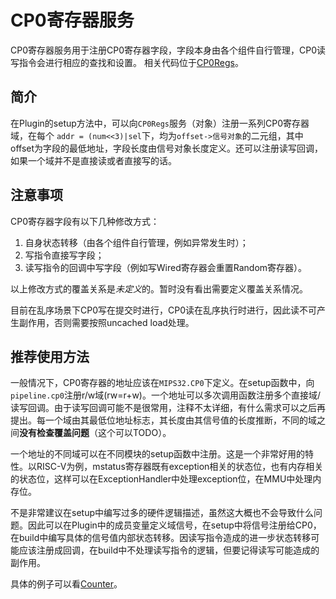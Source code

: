 # CP0寄存器服务

CP0寄存器服务用于注册CP0寄存器字段，字段本身由各个组件自行管理，CP0读写指令会进行相应的查找和设置。
相关代码位于[CP0Regs](/ZenCove/src/zencove/core/CP0Regs.scala)。

## 简介

在Plugin的setup方法中，可以向`CP0Regs`服务（对象）注册一系列CP0寄存器域，在每个
`addr = (num<<3)|sel`下，均为`offset->信号对象`的二元组，其中offset为字段的最低地址，字段长度由信号对象长度定义。还可以注册读写回调，如果一个域并不是直接读或者直接写的话。

## 注意事项

CP0寄存器字段有以下几种修改方式：

1. 自身状态转移（由各个组件自行管理，例如异常发生时）；
1. 写指令直接写字段；
1. 读写指令的回调中写字段（例如写Wired寄存器会重置Random寄存器）。

以上修改方式的覆盖关系是*未定义*的。暂时没有看出需要定义覆盖关系情况。

目前在乱序场景下CP0写在提交时进行，CP0读在乱序执行时进行，因此读不可产生副作用，否则需要按照uncached load处理。

## 推荐使用方法

一般情况下，CP0寄存器的地址应该在`MIPS32.CP0`下定义。在setup函数中，向`pipeline.cp0`注册r/w域(rw=r+w)。一个地址可以多次调用函数注册多个直接域/读写回调。由于读写回调可能不是很常用，注释不太详细，有什么需求可以之后再提出。每一个域由其最低位地址标志，其长度由其信号值的长度推断，不同的域之间**没有检查覆盖问题**（这个可以TODO）。

一个地址的不同域可以在不同模块的setup函数中注册。这是一个非常好用的特性。以RISC-V为例，mstatus寄存器既有exception相关的状态位，也有内存相关的状态位，这样可以在ExceptionHandler中处理exception位，在MMU中处理内存位。

不是非常建议在setup中编写过多的硬件逻辑描述，虽然这大概也不会导致什么问题。因此可以在Plugin中的成员变量定义域信号，在setup中将信号注册给CP0，在build中编写具体的信号值内部状态转移。因读写指令造成的进一步状态转移可能应该注册成回调，在build中不处理读写指令的逻辑，但要记得读写可能造成的副作用。

具体的例子可以看[Counter](/ZenCove/src/zencove/core/Counter.scala)。

